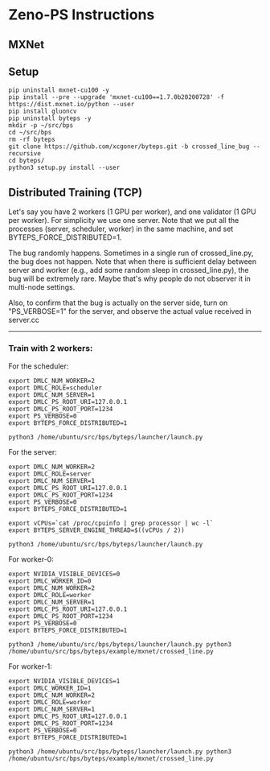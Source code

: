 # Zeno-PS Instructions

## MXNet

## Setup

```
pip uninstall mxnet-cu100 -y
pip install --pre --upgrade 'mxnet-cu100==1.7.0b20200728' -f https://dist.mxnet.io/python --user
pip install gluoncv
pip uninstall byteps -y
mkdir -p ~/src/bps
cd ~/src/bps
rm -rf byteps
git clone https://github.com/xcgoner/byteps.git -b crossed_line_bug --recursive
cd byteps/
python3 setup.py install --user
```

## Distributed Training (TCP)

Let's say you have 2 workers (1 GPU per worker), and one validator (1 GPU per worker). For simplicity we use one server. 
Note that we put all the processes (server, scheduler, worker) in the same machine, and set BYTEPS_FORCE_DISTRIBUTED=1.

The bug randomly happens.
Sometimes in a single run of crossed_line.py, the bug does not happen.
Note that when there is sufficient delay between server and worker (e.g., add some random sleep in crossed_line.py), the bug will be extremely rare. 
Maybe that's why people do not observer it in multi-node settings.

Also, to confirm that the bug is actually on the server side, turn on "PS_VERBOSE=1" for the server, and observe the actual value received in server.cc

------------

### Train with 2 workers:

For the scheduler:
```
export DMLC_NUM_WORKER=2
export DMLC_ROLE=scheduler
export DMLC_NUM_SERVER=1
export DMLC_PS_ROOT_URI=127.0.0.1
export DMLC_PS_ROOT_PORT=1234
export PS_VERBOSE=0
export BYTEPS_FORCE_DISTRIBUTED=1

python3 /home/ubuntu/src/bps/byteps/launcher/launch.py
```

For the server:
```
export DMLC_NUM_WORKER=2
export DMLC_ROLE=server
export DMLC_NUM_SERVER=1
export DMLC_PS_ROOT_URI=127.0.0.1
export DMLC_PS_ROOT_PORT=1234
export PS_VERBOSE=0
export BYTEPS_FORCE_DISTRIBUTED=1

export vCPUs=`cat /proc/cpuinfo | grep processor | wc -l`
export BYTEPS_SERVER_ENGINE_THREAD=$((vCPUs / 2))

python3 /home/ubuntu/src/bps/byteps/launcher/launch.py
```


For worker-0:
```
export NVIDIA_VISIBLE_DEVICES=0
export DMLC_WORKER_ID=0
export DMLC_NUM_WORKER=2
export DMLC_ROLE=worker
export DMLC_NUM_SERVER=1
export DMLC_PS_ROOT_URI=127.0.0.1
export DMLC_PS_ROOT_PORT=1234
export PS_VERBOSE=0
export BYTEPS_FORCE_DISTRIBUTED=1

python3 /home/ubuntu/src/bps/byteps/launcher/launch.py python3 /home/ubuntu/src/bps/byteps/example/mxnet/crossed_line.py

```

For worker-1:

```
export NVIDIA_VISIBLE_DEVICES=1
export DMLC_WORKER_ID=1
export DMLC_NUM_WORKER=2
export DMLC_ROLE=worker
export DMLC_NUM_SERVER=1
export DMLC_PS_ROOT_URI=127.0.0.1
export DMLC_PS_ROOT_PORT=1234
export PS_VERBOSE=0
export BYTEPS_FORCE_DISTRIBUTED=1

python3 /home/ubuntu/src/bps/byteps/launcher/launch.py python3 /home/ubuntu/src/bps/byteps/example/mxnet/crossed_line.py

```



